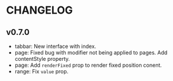 
CHANGELOG
====

v0.7.0
----
 * tabbar: New interface with index.
 * page: Fixed bug with modifier not being applied to pages. Add contentStyle property.
 * page: Add `renderFixed` prop to render fixed position conent.
 * range: Fix `value` prop.
